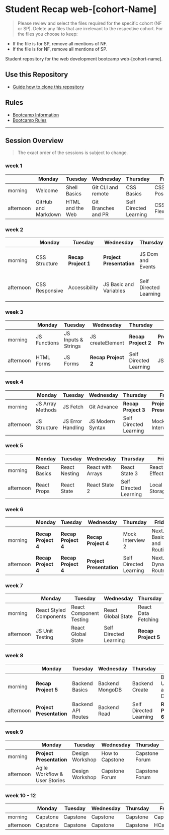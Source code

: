 
# Student Recap web-[cohort-Name]

> Please review and select the files required for the specific cohort (NF or SP). Delete any files that are irrelevant to the respective cohort. For the files you choose to keep:

- If the file is for SP, remove all mentions of NF.
- If the file is for NF, remove all mentions of SP.
>

Student repository for the web development bootcamp web-[cohort-name].

## Use this Repository

- [Guide how to clone this repository](/docs/install-manual-en.md)

## Rules

- [Bootcamp Information](./docs/bootcamp-info-en.md)
- [Bootcamp Rules](./docs/bootcamp-rules-en.md)

---

## Session Overview

> The exact order of the sessions is subject to change.

### week 1

|           | Monday              | Tuesday          | Wednesday           | Thursday               | Friday          |
|-----------|---------------------|------------------|---------------------|------------------------|-----------------|
| morning   | Welcome             | Shell Basics     | Git CLI and remote  | CSS Basics             | CSS Positioning |
| afternoon | GitHub and Markdown | HTML and the Web | Git Branches and PR | Self Directed Learning | CSS Flexbox     |

### week 2

|           | Monday         | Tuesday             | Wednesday                | Thursday               | Friday                     |
|-----------|----------------|---------------------|--------------------------|------------------------|----------------------------|
| morning   | CSS Structure  | **Recap Project 1** | **Project Presentation** | JS Dom and Events      | JS Conditions and Booleans |
| afternoon | CSS Responsive | Accessibility       | JS Basic and Variables   | Self Directed Learning | JS Objects and Arrays      |

### week 3

|           | Monday       | Tuesday             | Wednesday           | Thursday               | Friday                   |
|-----------|--------------|---------------------|---------------------|------------------------|--------------------------|
| morning   | JS Functions | JS Inputs & Strings | JS createElement    | **Recap Project 2**    | **Project Presentation** |
| afternoon | HTML Forms   | JS Forms            | **Recap Project 2** | Self Directed Learning | JS Loops                 |

### week 4

|           | Monday           | Tuesday           | Wednesday        | Thursday               | Friday                   |
|-----------|------------------|-------------------|------------------|------------------------|--------------------------|
| morning   | JS Array Methods | JS Fetch          | Git Advance      | **Recap Project 3**    | **Project Presentation** |
| afternoon | JS Structure     | JS Error Handling | JS Modern Syntax | Self Directed Learning | Mock Interview 1         |

### week 5

|           | Monday       | Tuesday       | Wednesday         | Thursday               | Friday              |
|-----------|--------------|---------------|-------------------|------------------------|---------------------|
| morning   | React Basics | React Nesting | React with Arrays | React State 3          | React Effects/Fetch |
| afternoon | React Props  | React State   | React State 2     | Self Directed Learning | Local Storage       |

### week 6

|           | Monday              | Tuesday             | Wednesday                | Thursday               | Friday                     |
|-----------|---------------------|---------------------|--------------------------|------------------------|----------------------------|
| morning   | **Recap Project 4** | **Recap Project 4** | **Recap Project 4**      | Mock Interview 2       | Next.js Basics and Routing |
| afternoon | **Recap Project 4** | **Recap Project 4** | **Project Presentation** | Self Directed Learning | Next.js Dynamic Routes     |

### week 7

|           | Monday                  | Tuesday                 | Wednesday              | Thursday            | Friday              |
|-----------|-------------------------|-------------------------|------------------------|---------------------|---------------------|
| morning   | React Styled Components | React Component Testing | React Global State     | React Data Fetching | **Recap Project 5** |
| afternoon | JS Unit Testing         | React Global State      | Self Directed Learning | **Recap Project 5** | **Recap Project 5** |

### week 8

|           | Monday                   | Tuesday            | Wednesday       | Thursday               | Friday                    |
|-----------|--------------------------|--------------------|-----------------|------------------------|---------------------------|
| morning   | **Recap Project 5**      | Backend Basics     | Backend MongoDB | Backend Create         | Backend Update and Delete |
| afternoon | **Project Presentation** | Backend API Routes | Backend Read    | Self Directed Learning | **Recap Project 6**       |

### week 9

|           | Monday                        | Tuesday         | Wednesday       | Thursday       | Friday         |
|-----------|-------------------------------|-----------------|-----------------|----------------|----------------|
| morning   | **Project Presentation**      | Design Workshop | How to Capstone | Capstone Forum | Capstone Forum |
| afternoon | Agile Workflow & User Stories | Design Workshop | Capstone Forum  | Capstone Forum | Capstone Forum |

### week 10 - 12

|           | Monday   | Tuesday  | Wednesday | Thursday | Friday    |
|-----------|----------|----------|-----------|----------|-----------|
| morning   | Capstone | Capstone | Capstone  | Capstone | Capstone  |
| afternoon | Capstone | Capstone | Capstone  | Capstone | HCapstone |
